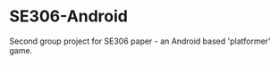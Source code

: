 SE306-Android
=============

Second group project for SE306 paper - an Android based 'platformer' game.
